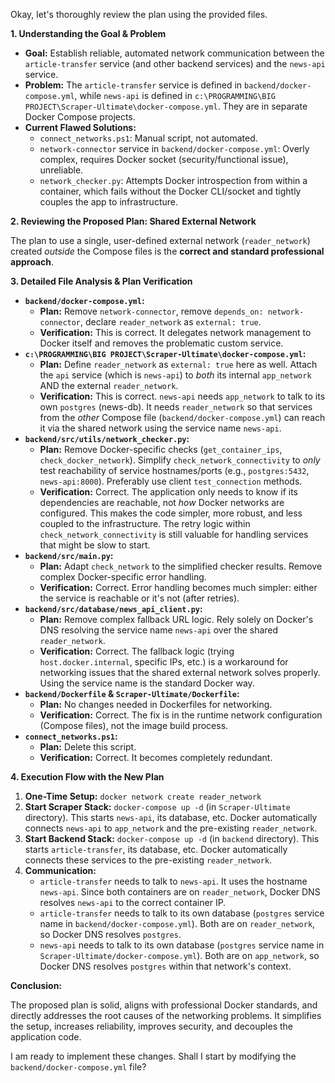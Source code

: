 Okay, let's thoroughly review the plan using the provided files.

**1. Understanding the Goal & Problem**

- **Goal:** Establish reliable, automated network communication between the `article-transfer` service (and other backend services) and the `news-api` service.
- **Problem:** The `article-transfer` service is defined in `backend/docker-compose.yml`, while `news-api` is defined in `c:\PROGRAMMING\BIG PROJECT\Scraper-Ultimate\docker-compose.yml`. They are in separate Docker Compose projects.
- **Current Flawed Solutions:**
  - `connect_networks.ps1`: Manual script, not automated.
  - `network-connector` service in `backend/docker-compose.yml`: Overly complex, requires Docker socket (security/functional issue), unreliable.
  - `network_checker.py`: Attempts Docker introspection from within a container, which fails without the Docker CLI/socket and tightly couples the app to infrastructure.

**2. Reviewing the Proposed Plan: Shared External Network**

The plan to use a single, user-defined external network (`reader_network`) created _outside_ the Compose files is the **correct and standard professional approach**.

**3. Detailed File Analysis & Plan Verification**

- **`backend/docker-compose.yml`:**
  - **Plan:** Remove `network-connector`, remove `depends_on: network-connector`, declare `reader_network` as `external: true`.
  - **Verification:** This is correct. It delegates network management to Docker itself and removes the problematic custom service.
- **`c:\PROGRAMMING\BIG PROJECT\Scraper-Ultimate\docker-compose.yml`:**
  - **Plan:** Define `reader_network` as `external: true` here as well. Attach the `api` service (which is `news-api`) to _both_ its internal `app_network` AND the external `reader_network`.
  - **Verification:** This is correct. `news-api` needs `app_network` to talk to its own `postgres` (news-db). It needs `reader_network` so that services from the _other_ Compose file (`backend/docker-compose.yml`) can reach it via the shared network using the service name `news-api`.
- **`backend/src/utils/network_checker.py`:**
  - **Plan:** Remove Docker-specific checks (`get_container_ips`, `check_docker_network`). Simplify `check_network_connectivity` to _only_ test reachability of service hostnames/ports (e.g., `postgres:5432`, `news-api:8000`). Preferably use client `test_connection` methods.
  - **Verification:** Correct. The application only needs to know if its dependencies are reachable, not _how_ Docker networks are configured. This makes the code simpler, more robust, and less coupled to the infrastructure. The retry logic within `check_network_connectivity` is still valuable for handling services that might be slow to start.
- **`backend/src/main.py`:**
  - **Plan:** Adapt `check_network` to the simplified checker results. Remove complex Docker-specific error handling.
  - **Verification:** Correct. Error handling becomes much simpler: either the service is reachable or it's not (after retries).
- **`backend/src/database/news_api_client.py`:**
  - **Plan:** Remove complex fallback URL logic. Rely solely on Docker's DNS resolving the service name `news-api` over the shared `reader_network`.
  - **Verification:** Correct. The fallback logic (trying `host.docker.internal`, specific IPs, etc.) is a workaround for networking issues that the shared external network solves properly. Using the service name is the standard Docker way.
- **`backend/Dockerfile` & `Scraper-Ultimate/Dockerfile`:**
  - **Plan:** No changes needed in Dockerfiles for networking.
  - **Verification:** Correct. The fix is in the runtime network configuration (Compose files), not the image build process.
- **`connect_networks.ps1`:**
  - **Plan:** Delete this script.
  - **Verification:** Correct. It becomes completely redundant.

**4. Execution Flow with the New Plan**

1.  **One-Time Setup:** `docker network create reader_network`
2.  **Start Scraper Stack:** `docker-compose up -d` (in `Scraper-Ultimate` directory). This starts `news-api`, its database, etc. Docker automatically connects `news-api` to `app_network` and the pre-existing `reader_network`.
3.  **Start Backend Stack:** `docker-compose up -d` (in `backend` directory). This starts `article-transfer`, its database, etc. Docker automatically connects these services to the pre-existing `reader_network`.
4.  **Communication:**
    - `article-transfer` needs to talk to `news-api`. It uses the hostname `news-api`. Since both containers are on `reader_network`, Docker DNS resolves `news-api` to the correct container IP.
    - `article-transfer` needs to talk to its own database (`postgres` service name in `backend/docker-compose.yml`). Both are on `reader_network`, so Docker DNS resolves `postgres`.
    - `news-api` needs to talk to its own database (`postgres` service name in `Scraper-Ultimate/docker-compose.yml`). Both are on `app_network`, so Docker DNS resolves `postgres` within that network's context.

**Conclusion:**

The proposed plan is solid, aligns with professional Docker standards, and directly addresses the root causes of the networking problems. It simplifies the setup, increases reliability, improves security, and decouples the application code.

I am ready to implement these changes. Shall I start by modifying the `backend/docker-compose.yml` file?
